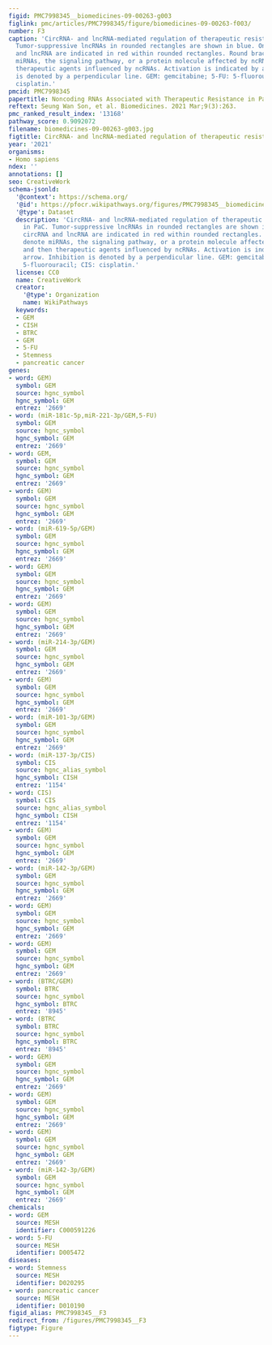 ```yaml
---
figid: PMC7998345__biomedicines-09-00263-g003
figlink: pmc/articles/PMC7998345/figure/biomedicines-09-00263-f003/
number: F3
caption: 'CircRNA- and lncRNA-mediated regulation of therapeutic resistance in PaC.
  Tumor-suppressive lncRNAs in rounded rectangles are shown in blue. Oncogenic circRNA
  and lncRNA are indicated in red within rounded rectangles. Round brackets denote
  miRNAs, the signaling pathway, or a protein molecule affected by ncRNAs and then
  therapeutic agents influenced by ncRNAs. Activation is indicated by an arrow. Inhibition
  is denoted by a perpendicular line. GEM: gemcitabine; 5-FU: 5-fluorouracil; CIS:
  cisplatin.'
pmcid: PMC7998345
papertitle: Noncoding RNAs Associated with Therapeutic Resistance in Pancreatic Cancer.
reftext: Seung Wan Son, et al. Biomedicines. 2021 Mar;9(3):263.
pmc_ranked_result_index: '13168'
pathway_score: 0.9092072
filename: biomedicines-09-00263-g003.jpg
figtitle: CircRNA- and lncRNA-mediated regulation of therapeutic resistance in PaC
year: '2021'
organisms:
- Homo sapiens
ndex: ''
annotations: []
seo: CreativeWork
schema-jsonld:
  '@context': https://schema.org/
  '@id': https://pfocr.wikipathways.org/figures/PMC7998345__biomedicines-09-00263-g003.html
  '@type': Dataset
  description: 'CircRNA- and lncRNA-mediated regulation of therapeutic resistance
    in PaC. Tumor-suppressive lncRNAs in rounded rectangles are shown in blue. Oncogenic
    circRNA and lncRNA are indicated in red within rounded rectangles. Round brackets
    denote miRNAs, the signaling pathway, or a protein molecule affected by ncRNAs
    and then therapeutic agents influenced by ncRNAs. Activation is indicated by an
    arrow. Inhibition is denoted by a perpendicular line. GEM: gemcitabine; 5-FU:
    5-fluorouracil; CIS: cisplatin.'
  license: CC0
  name: CreativeWork
  creator:
    '@type': Organization
    name: WikiPathways
  keywords:
  - GEM
  - CISH
  - BTRC
  - GEM
  - 5-FU
  - Stemness
  - pancreatic cancer
genes:
- word: GEM)
  symbol: GEM
  source: hgnc_symbol
  hgnc_symbol: GEM
  entrez: '2669'
- word: (miR-181c-5p,miR-221-3p/GEM,5-FU)
  symbol: GEM
  source: hgnc_symbol
  hgnc_symbol: GEM
  entrez: '2669'
- word: GEM,
  symbol: GEM
  source: hgnc_symbol
  hgnc_symbol: GEM
  entrez: '2669'
- word: GEM)
  symbol: GEM
  source: hgnc_symbol
  hgnc_symbol: GEM
  entrez: '2669'
- word: (miR-619-5p/GEM)
  symbol: GEM
  source: hgnc_symbol
  hgnc_symbol: GEM
  entrez: '2669'
- word: GEM)
  symbol: GEM
  source: hgnc_symbol
  hgnc_symbol: GEM
  entrez: '2669'
- word: GEM)
  symbol: GEM
  source: hgnc_symbol
  hgnc_symbol: GEM
  entrez: '2669'
- word: (miR-214-3p/GEM)
  symbol: GEM
  source: hgnc_symbol
  hgnc_symbol: GEM
  entrez: '2669'
- word: GEM)
  symbol: GEM
  source: hgnc_symbol
  hgnc_symbol: GEM
  entrez: '2669'
- word: (miR-101-3p/GEM)
  symbol: GEM
  source: hgnc_symbol
  hgnc_symbol: GEM
  entrez: '2669'
- word: (miR-137-3p/CIS)
  symbol: CIS
  source: hgnc_alias_symbol
  hgnc_symbol: CISH
  entrez: '1154'
- word: CIS)
  symbol: CIS
  source: hgnc_alias_symbol
  hgnc_symbol: CISH
  entrez: '1154'
- word: GEM)
  symbol: GEM
  source: hgnc_symbol
  hgnc_symbol: GEM
  entrez: '2669'
- word: (miR-142-3p/GEM)
  symbol: GEM
  source: hgnc_symbol
  hgnc_symbol: GEM
  entrez: '2669'
- word: GEM)
  symbol: GEM
  source: hgnc_symbol
  hgnc_symbol: GEM
  entrez: '2669'
- word: GEM)
  symbol: GEM
  source: hgnc_symbol
  hgnc_symbol: GEM
  entrez: '2669'
- word: (BTRC/GEM)
  symbol: BTRC
  source: hgnc_symbol
  hgnc_symbol: BTRC
  entrez: '8945'
- word: (BTRC
  symbol: BTRC
  source: hgnc_symbol
  hgnc_symbol: BTRC
  entrez: '8945'
- word: GEM)
  symbol: GEM
  source: hgnc_symbol
  hgnc_symbol: GEM
  entrez: '2669'
- word: GEM)
  symbol: GEM
  source: hgnc_symbol
  hgnc_symbol: GEM
  entrez: '2669'
- word: GEM)
  symbol: GEM
  source: hgnc_symbol
  hgnc_symbol: GEM
  entrez: '2669'
- word: (miR-142-3p/GEM)
  symbol: GEM
  source: hgnc_symbol
  hgnc_symbol: GEM
  entrez: '2669'
chemicals:
- word: GEM
  source: MESH
  identifier: C000591226
- word: 5-FU
  source: MESH
  identifier: D005472
diseases:
- word: Stemness
  source: MESH
  identifier: D020295
- word: pancreatic cancer
  source: MESH
  identifier: D010190
figid_alias: PMC7998345__F3
redirect_from: /figures/PMC7998345__F3
figtype: Figure
---
```

